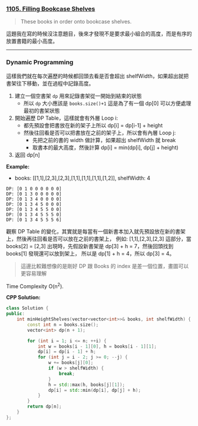 ### [1105. Filling Bookcase Shelves]

> These books in order onto bookcase shelves.

這題我在寫的時候沒注意題目，後來才發現不是要求最小組合的高度，而是有序的放置書籍的最小高度。

---

### Dynamic Programming

這樣我們就在每次遍歷的時候都回頭去看是否會超出 shelfWidth，如果超出就把書架往下移動，並在過程中記錄高度。

1.  建立一個空書架 `dp` 用來記錄書架從一開始到結束的狀態
    -   所以 `dp` 大小應該是 `books.size()+1` 這是為了有一個 dp[0] 可以方便處理最初的書架狀態
2.  開始遍歷 DP Table，這樣就會有外層 Loop i:
    -   都先預設會把書放在新的架子上所以 dp[i] = dp[i-1] + height
    -   然後往回看是否可以把書放在之前的架子上，所以會有內層 Loop j:
        -   先把之前的書的 width 做計算，如果超出 shelfWidth 就 break
        -   取書本的最大高度，然後計算 dp[i] = min(dp[i], dp[j] + height)
3.  返回 dp[n]

**Example:**
-   books: [[1,1],[2,3],[2,3],[1,1],[1,1],[1,1],[1,2]], shelfWidth: 4
```
DP: [0 1 0 0 0 0 0 0]
DP: [0 1 3 0 0 0 0 0]
DP: [0 1 3 4 0 0 0 0]
DP: [0 1 3 4 5 0 0 0]
DP: [0 1 3 4 5 5 0 0]
DP: [0 1 3 4 5 5 5 0]
DP: [0 1 3 4 5 5 5 6]
```

觀察 DP Table 的變化，其實就是每當有一個新書本加入就先預設放在新的書架上，然後再往回看是否可以放在之前的書架上，
例如: [1,1],[2,3],[2,3] 這部分，當 books[2] = [2,3] 出現時，先假設新書架是 dp[3] + h = 7，然後回頭找到 books[1] 發現還可以放到架上，
所以是 dp[1] + h = 4，所以 dp[3] = 4。

> 這邊比較難想像的是剛好 DP 跟 Books 的 index 是差一個位置，畫圖可以更容易理解

Time Complexity O(n<sup>2</sup>).

**CPP Solution:**
```cpp
class Solution {
public:
    int minHeightShelves(vector<vector<int>>& books, int shelfWidth) {
        const int n = books.size();
        vector<int> dp(n + 1);

        for (int i = 1; i <= n; ++i) {
            int w = books[i - 1][0], h = books[i - 1][1];
            dp[i] = dp[i - 1] + h;
            for (int j = i - 2; j >= 0; --j) {
                w += books[j][0];
                if (w > shelfWidth) {
                    break;
                }
                h = std::max(h, books[j][1]);
                dp[i] = std::min(dp[i], dp[j] + h);
            }
        }
        return dp[n];
    }
};
```

[1105. Filling Bookcase Shelves]: https://leetcode.com/problems/filling-bookcase-shelves/